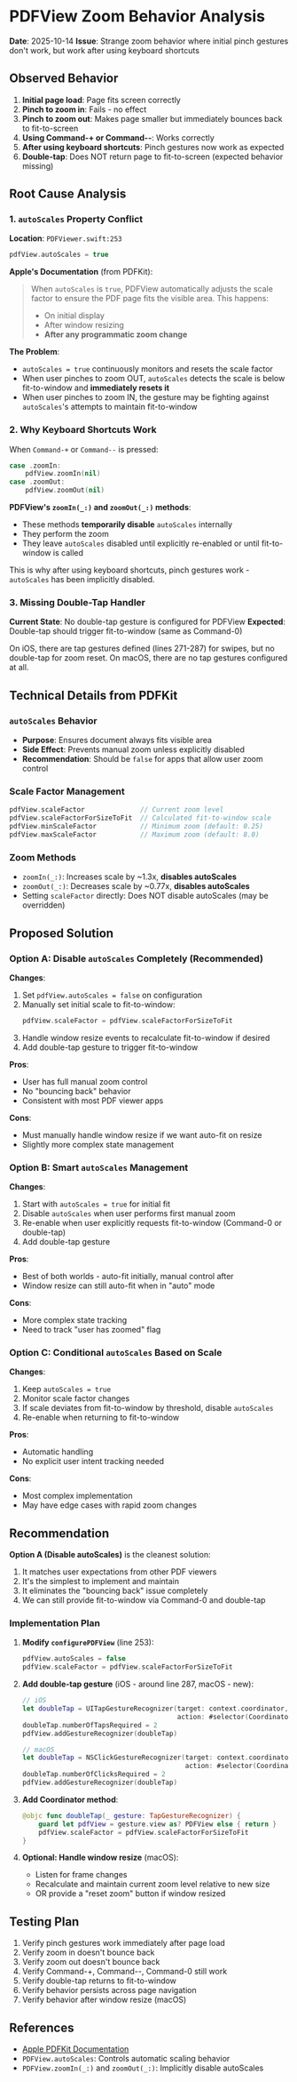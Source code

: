 # PDFView Zoom Behavior Analysis

**Date**: 2025-10-14
**Issue**: Strange zoom behavior where initial pinch gestures don't work, but work after using keyboard shortcuts

## Observed Behavior

1. **Initial page load**: Page fits screen correctly
2. **Pinch to zoom in**: Fails - no effect
3. **Pinch to zoom out**: Makes page smaller but immediately bounces back to fit-to-screen
4. **Using Command-+ or Command--**: Works correctly
5. **After using keyboard shortcuts**: Pinch gestures now work as expected
6. **Double-tap**: Does NOT return page to fit-to-screen (expected behavior missing)

## Root Cause Analysis

### 1. `autoScales` Property Conflict

**Location**: `PDFViewer.swift:253`

```swift
pdfView.autoScales = true
```

**Apple's Documentation** (from PDFKit):
> When `autoScales` is `true`, PDFView automatically adjusts the scale factor to ensure the PDF page fits the visible area. This happens:
> - On initial display
> - After window resizing
> - **After any programmatic zoom change**

**The Problem**:
- `autoScales = true` continuously monitors and resets the scale factor
- When user pinches to zoom OUT, `autoScales` detects the scale is below fit-to-window and **immediately resets it**
- When user pinches to zoom IN, the gesture may be fighting against `autoScales`'s attempts to maintain fit-to-window

### 2. Why Keyboard Shortcuts Work

When `Command-+` or `Command--` is pressed:

```swift
case .zoomIn:
    pdfView.zoomIn(nil)
case .zoomOut:
    pdfView.zoomOut(nil)
```

**PDFView's `zoomIn(_:)` and `zoomOut(_:)` methods**:
- These methods **temporarily disable** `autoScales` internally
- They perform the zoom
- They leave `autoScales` disabled until explicitly re-enabled or until fit-to-window is called

This is why after using keyboard shortcuts, pinch gestures work - `autoScales` has been implicitly disabled.

### 3. Missing Double-Tap Handler

**Current State**: No double-tap gesture is configured for PDFView
**Expected**: Double-tap should trigger fit-to-window (same as Command-0)

On iOS, there are tap gestures defined (lines 271-287) for swipes, but no double-tap for zoom reset.
On macOS, there are no tap gestures configured at all.

## Technical Details from PDFKit

### `autoScales` Behavior
- **Purpose**: Ensures document always fits visible area
- **Side Effect**: Prevents manual zoom unless explicitly disabled
- **Recommendation**: Should be `false` for apps that allow user zoom control

### Scale Factor Management
```swift
pdfView.scaleFactor              // Current zoom level
pdfView.scaleFactorForSizeToFit  // Calculated fit-to-window scale
pdfView.minScaleFactor           // Minimum zoom (default: 0.25)
pdfView.maxScaleFactor           // Maximum zoom (default: 8.0)
```

### Zoom Methods
- `zoomIn(_:)`: Increases scale by ~1.3x, **disables autoScales**
- `zoomOut(_:)`: Decreases scale by ~0.77x, **disables autoScales**
- Setting `scaleFactor` directly: Does NOT disable autoScales (may be overridden)

## Proposed Solution

### Option A: Disable `autoScales` Completely (Recommended)

**Changes**:
1. Set `pdfView.autoScales = false` on configuration
2. Manually set initial scale to fit-to-window:
   ```swift
   pdfView.scaleFactor = pdfView.scaleFactorForSizeToFit
   ```
3. Handle window resize events to recalculate fit-to-window if desired
4. Add double-tap gesture to trigger fit-to-window

**Pros**:
- User has full manual zoom control
- No "bouncing back" behavior
- Consistent with most PDF viewer apps

**Cons**:
- Must manually handle window resize if we want auto-fit on resize
- Slightly more complex state management

### Option B: Smart `autoScales` Management

**Changes**:
1. Start with `autoScales = true` for initial fit
2. Disable `autoScales` when user performs first manual zoom
3. Re-enable when user explicitly requests fit-to-window (Command-0 or double-tap)
4. Add double-tap gesture

**Pros**:
- Best of both worlds - auto-fit initially, manual control after
- Window resize can still auto-fit when in "auto" mode

**Cons**:
- More complex state tracking
- Need to track "user has zoomed" flag

### Option C: Conditional `autoScales` Based on Scale

**Changes**:
1. Keep `autoScales = true`
2. Monitor scale factor changes
3. If scale deviates from fit-to-window by threshold, disable `autoScales`
4. Re-enable when returning to fit-to-window

**Pros**:
- Automatic handling
- No explicit user intent tracking needed

**Cons**:
- Most complex implementation
- May have edge cases with rapid zoom changes

## Recommendation

**Option A (Disable autoScales)** is the cleanest solution:

1. It matches user expectations from other PDF viewers
2. It's the simplest to implement and maintain
3. It eliminates the "bouncing back" issue completely
4. We can still provide fit-to-window via Command-0 and double-tap

### Implementation Plan

1. **Modify `configurePDFView`** (line 253):
   ```swift
   pdfView.autoScales = false
   pdfView.scaleFactor = pdfView.scaleFactorForSizeToFit
   ```

2. **Add double-tap gesture** (iOS - around line 287, macOS - new):
   ```swift
   // iOS
   let doubleTap = UITapGestureRecognizer(target: context.coordinator,
                                          action: #selector(Coordinator.doubleTap(_:)))
   doubleTap.numberOfTapsRequired = 2
   pdfView.addGestureRecognizer(doubleTap)

   // macOS
   let doubleTap = NSClickGestureRecognizer(target: context.coordinator,
                                            action: #selector(Coordinator.doubleTap(_:)))
   doubleTap.numberOfClicksRequired = 2
   pdfView.addGestureRecognizer(doubleTap)
   ```

3. **Add Coordinator method**:
   ```swift
   @objc func doubleTap(_ gesture: TapGestureRecognizer) {
       guard let pdfView = gesture.view as? PDFView else { return }
       pdfView.scaleFactor = pdfView.scaleFactorForSizeToFit
   }
   ```

4. **Optional: Handle window resize** (macOS):
   - Listen for frame changes
   - Recalculate and maintain current zoom level relative to new size
   - OR provide a "reset zoom" button if window resized

## Testing Plan

1. Verify pinch gestures work immediately after page load
2. Verify zoom in doesn't bounce back
3. Verify zoom out doesn't bounce back
4. Verify Command-+, Command--, Command-0 still work
5. Verify double-tap returns to fit-to-window
6. Verify behavior persists across page navigation
7. Verify behavior after window resize (macOS)

## References

- [Apple PDFKit Documentation](https://developer.apple.com/documentation/pdfkit/pdfview)
- `PDFView.autoScales`: Controls automatic scaling behavior
- `PDFView.zoomIn(_:)` and `zoomOut(_:)`: Implicitly disable autoScales
